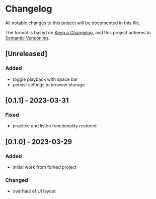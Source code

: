 # Changelog

All notable changes to this project will be documented in this file.

The format is based on [Keep a Changelog](https://keepachangelog.com/en/1.0.0/),
and this project adheres to [Semantic Versioning](https://semver.org/spec/v2.0.0.html).

## [Unreleased]

### Added

- toggle playback with space bar
- persist settings in browser storage

## [0.1.1] - 2023-03-31

### Fixed

- practice and listen functionality restored

## [0.1.0] - 2023-03-29

### Added

- initial work from forked project

### Changed

- overhaul of UI layout
